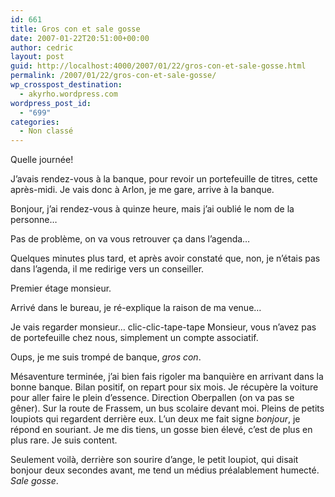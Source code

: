 ```yaml
---
id: 661
title: Gros con et sale gosse
date: 2007-01-22T20:51:00+00:00
author: cedric
layout: post
guid: http://localhost:4000/2007/01/22/gros-con-et-sale-gosse.html
permalink: /2007/01/22/gros-con-et-sale-gosse/
wp_crosspost_destination:
  - akyrho.wordpress.com
wordpress_post_id:
  - "699"
categories:
  - Non classé
---
```

Quelle journée!

J’avais rendez-vous à la banque, pour revoir un portefeuille de titres, cette après-midi. Je vais donc à Arlon, je me gare, arrive à la banque.

Bonjour, j’ai rendez-vous à quinze heure, mais j’ai oublié le nom de la personne…

Pas de problème, on va vous retrouver ça dans l’agenda…

Quelques minutes plus tard, et après avoir constaté que, non, je n’étais pas dans l’agenda, il me redirige vers un conseiller.

Premier étage monsieur.

Arrivé dans le bureau, je ré-explique la raison de ma venue…

Je vais regarder monsieur… clic-clic-tape-tape Monsieur, vous n’avez pas de portefeuille chez nous, simplement un compte associatif.

Oups, je me suis trompé de banque, _gros con_.

Mésaventure terminée, j’ai bien fais rigoler ma banquière en arrivant dans la bonne banque. Bilan positif, on repart pour six mois. Je récupère la voiture pour aller faire le plein d’essence. Direction Oberpallen (on va pas se gêner). Sur la route de Frassem, un bus scolaire devant moi. Pleins de petits loupiots qui regardent derrière eux. L’un deux me fait signe _bonjour_, je répond en souriant. Je me dis tiens, un gosse bien élevé, c’est de plus en plus rare. Je suis content.

Seulement voilà, derrière son sourire d’ange, le petit loupiot, qui disait bonjour deux secondes avant, me tend un médius préalablement humecté. _Sale gosse_.